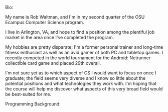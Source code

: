 Bio:

My name is Rob Waltman, and I'm in my second quarter of the OSU
Ecampus Computer Science program.

I live in Arlington, VA, and hope to find a position among the
plentiful job market in the area once I've completed the program.

My hobbies are pretty disparate; I'm a former personal trainer
and long-time fitness enthusiast as well as an avid gamer of
both PC and tabletop games. I recently competed in the world
tournament for the Android: Netrunner collectible card game
and placed 29th overall.

I'm not sure yet as to which aspect of CS I would want to focus on
once I graduate; the field seems very diverse and I know so little
about the potential positions and what technologies they work with.
I'm hoping that the course will help me discover what aspects of
this very broad field would be best-suited for me.

Programming Background: